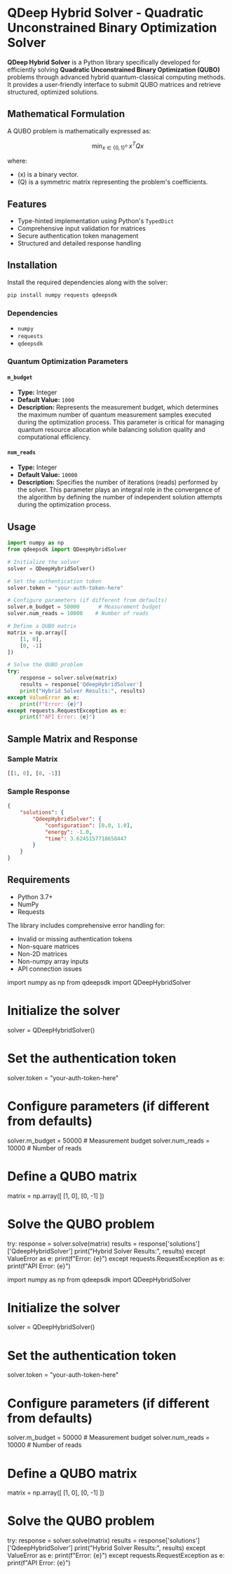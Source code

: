 # QDeep Hybrid Solver - Quadratic Unconstrained Binary Optimization Solver

**QDeep Hybrid Solver** is a Python library specifically developed for efficiently solving **Quadratic Unconstrained Binary Optimization (QUBO)** problems through advanced hybrid quantum-classical computing methods. It provides a user-friendly interface to submit QUBO matrices and retrieve structured, optimized solutions.

## Mathematical Formulation

A QUBO problem is mathematically expressed as:

```math
\min_{x \in \{0,1\}^n} \; x^T Q x
```

where:

- \(x\) is a binary vector.
- \(Q\) is a symmetric matrix representing the problem's coefficients.

## Features

- Type-hinted implementation using Python's `TypedDict`
- Comprehensive input validation for matrices
- Secure authentication token management
- Structured and detailed response handling

## Installation

Install the required dependencies along with the solver:

```bash
pip install numpy requests qdeepsdk
```

### Dependencies

- `numpy`
- `requests`
- `qdeepsdk`

### Quantum Optimization Parameters

#### `m_budget`

- **Type:** Integer
- **Default Value:** `1000`
- **Description:** Represents the measurement budget, which determines the maximum number of quantum measurement samples executed during the optimization process. This parameter is critical for managing quantum resource allocation while balancing solution quality and computational efficiency.

#### `num_reads`

- **Type:** Integer
- **Default Value:** `10000`
- **Description:** Specifies the number of iterations (reads) performed by the solver. This parameter plays an integral role in the convergence of the algorithm by defining the number of independent solution attempts during the optimization process.

## Usage

```python
import numpy as np
from qdeepsdk import QDeepHybridSolver

# Initialize the solver
solver = QDeepHybridSolver()

# Set the authentication token
solver.token = "your-auth-token-here"

# Configure parameters (if different from defaults)
solver.m_budget = 50000      # Measurement budget
solver.num_reads = 10000    # Number of reads

# Define a QUBO matrix
matrix = np.array([
    [1, 0],
    [0, -1]
])

# Solve the QUBO problem
try:
    response = solver.solve(matrix)
    results = response['QdeepHybridSolver']
    print("Hybrid Solver Results:", results)
except ValueError as e:
    print(f"Error: {e}")
except requests.RequestException as e:
    print(f"API Error: {e}")
```

## Sample Matrix and Response

### Sample Matrix

```python
[[1, 0], [0, -1]]
```

### Sample Response

```json
{
    "solutions": {
        "QdeepHybridSolver": {
            "configuration": [0.0, 1.0],
            "energy": -1.0,
            "time": 3.6245157718658447
        }
    }
}
```

## Requirements

- Python 3.7+
- NumPy
- Requests

The library includes comprehensive error handling for:

- Invalid or missing authentication tokens
- Non-square matrices
- Non-2D matrices
- Non-numpy array inputs
- API connection issues

import numpy as np
from qdeepsdk import QDeepHybridSolver

# Initialize the solver

solver = QDeepHybridSolver()

# Set the authentication token

solver.token = "your-auth-token-here"

# Configure parameters (if different from defaults)

solver.m_budget = 50000      # Measurement budget
solver.num_reads = 10000    # Number of reads

# Define a QUBO matrix

matrix = np.array([
[1, 0],
[0, -1]
])

# Solve the QUBO problem

try:
response = solver.solve(matrix)
results = response['solutions']['QdeepHybridSolver']
print("Hybrid Solver Results:", results)
except ValueError as e:
print(f"Error: {e}")
except requests.RequestException as e:
print(f"API Error: {e}")

import numpy as np
from qdeepsdk import QDeepHybridSolver

# Initialize the solver

solver = QDeepHybridSolver()

# Set the authentication token

solver.token = "your-auth-token-here"

# Configure parameters (if different from defaults)

solver.m_budget = 50000      # Measurement budget
solver.num_reads = 10000    # Number of reads

# Define a QUBO matrix

matrix = np.array([
[1, 0],
[0, -1]
])

# Solve the QUBO problem

try:
response = solver.solve(matrix)
results = response['solutions']['QdeepHybridSolver']
print("Hybrid Solver Results:", results)
except ValueError as e:
print(f"Error: {e}")
except requests.RequestException as e:
print(f"API Error: {e}")
